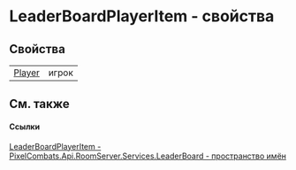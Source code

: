 # LeaderBoardPlayerItem - свойства




## Свойства
<table>
<tr>
<td><a href="da6c3118-b1bf-8b56-c7f0-a24b4a577098">Player</a></td>
<td>игрок</td></tr>
</table>

## См. также


#### Ссылки
<a href="838b2201-e3be-d7bf-eb0a-e608af1a25bd">LeaderBoardPlayerItem - </a>  
<a href="053da073-28ae-6a88-816e-7b3ca7400c53">PixelCombats.Api.RoomServer.Services.LeaderBoard - пространство имён</a>  
